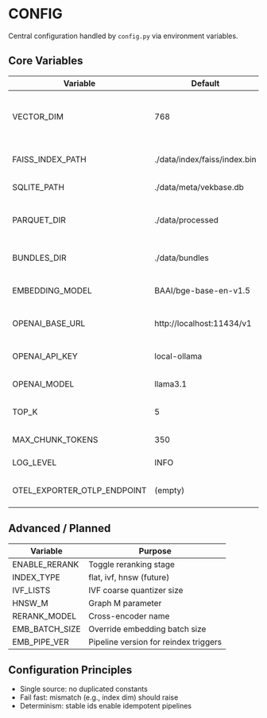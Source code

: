 # CONFIG

Central configuration handled by `config.py` via environment variables.

## Core Variables
| Variable | Default | Description |
|----------|---------|-------------|
| VECTOR_DIM | 768 | Embedding dimension (must match model) |
| FAISS_INDEX_PATH | ./data/index/faiss/index.bin | Path to FAISS index file |
| SQLITE_PATH | ./data/meta/vekbase.db | Metadata DB path |
| PARQUET_DIR | ./data/processed | Planned chunk parquet output |
| BUNDLES_DIR | ./data/bundles | Bundle parquet output |
| EMBEDDING_MODEL | BAAI/bge-base-en-v1.5 | Dense model name |
| OPENAI_BASE_URL | http://localhost:11434/v1 | OpenAI-compatible endpoint |
| OPENAI_API_KEY | local-ollama | API key (dummy for local) |
| OPENAI_MODEL | llama3.1 | Chat model name |
| TOP_K | 5 | Default retrieval depth |
| MAX_CHUNK_TOKENS | 350 | Chunk size cap |
| LOG_LEVEL | INFO | Logging verbosity |
| OTEL_EXPORTER_OTLP_ENDPOINT | (empty) | Enable tracing export if set |

## Advanced / Planned
| Variable | Purpose |
|----------|---------|
| ENABLE_RERANK | Toggle reranking stage |
| INDEX_TYPE | flat, ivf, hnsw (future) |
| IVF_LISTS | IVF coarse quantizer size |
| HNSW_M | Graph M parameter |
| RERANK_MODEL | Cross-encoder name |
| EMB_BATCH_SIZE | Override embedding batch size |
| EMB_PIPE_VER | Pipeline version for reindex triggers |

## Configuration Principles
- Single source: no duplicated constants
- Fail fast: mismatch (e.g., index dim) should raise
- Determinism: stable ids enable idempotent pipelines
